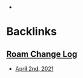- 

# Backlinks
## [Roam Change Log](<Roam Change Log.md>)
- [April 2nd, 2021](<April 2nd, 2021.md>)

